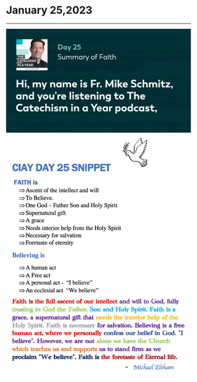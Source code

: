 # January 25,2023
---

[![Summary of Faith](https://github.com/fernal73/ciay/blob/main/January/jpgs/Day025.jpg?raw=true)](https://youtu.be/OOmWHZ4J8Pw "Summary of Faith")
![Day 25 Snippet](https://github.com/fernal73/ciay/blob/main/January/jpgs/Day25snippet.jpg?raw=true)
